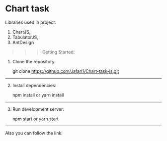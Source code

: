 # Chart task

Libraries used in project:

1. ChartJS,
2. TabulatorJS,
3. AntDesign

> > > Getting Started:

1. Clone the repository:

   git clone https://github.com/Jafarl1/Chart-task-js.git

---

2. Install dependencies:

   npm install
   or
   yarn install

---

3. Run development server:

   npm start
   or
   yarn start

---

Also you can follow the link: